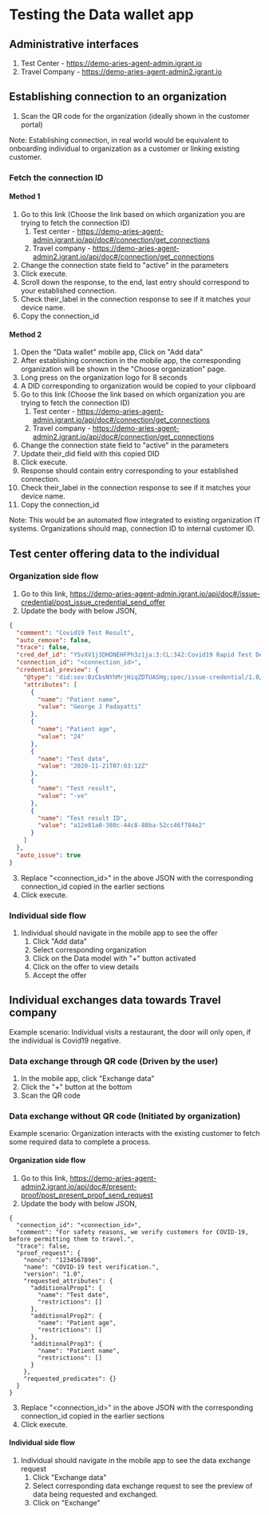 # Testing the Data wallet app

## Administrative interfaces

1. Test Center - https://demo-aries-agent-admin.igrant.io
2. Travel Company - https://demo-aries-agent-admin2.igrant.io

## Establishing connection to an organization

1. Scan the QR code for the organization (ideally shown in the customer portal)

Note: Establishing connection, in real world would be equivalent to onboarding individual to organization as a customer or linking existing customer.

### Fetch the connection ID

#### Method 1

1. Go to this link (Choose the link based on which organization you are trying to fetch the connection ID)
   1. Test center - https://demo-aries-agent-admin.igrant.io/api/doc#/connection/get_connections
   2. Travel company - https://demo-aries-agent-admin2.igrant.io/api/doc#/connection/get_connections
2. Change the connection state field to "active" in the parameters
3. Click execute.
4. Scroll down the response, to the end, last entry should correspond to your established connection.
5. Check their_label in the connection response to see if it matches your device name.
6. Copy the connection_id

#### Method 2

1. Open the "Data wallet" mobile app, Click on "Add data"
2. After establishing connection in the mobile app, the corresponding organization will be shown in the "Choose organization" page.
3. Long press on the organization logo for 8 seconds
4. A DID corresponding to organization would be copied to your clipboard
5. Go to this link (Choose the link based on which organization you are trying to fetch the connection ID)
   1. Test center - https://demo-aries-agent-admin.igrant.io/api/doc#/connection/get_connections
   2. Travel company - https://demo-aries-agent-admin2.igrant.io/api/doc#/connection/get_connections
6. Change the connection state field to "active" in the parameters
7. Update their_did field with this copied DID
8. Click execute.
9. Response should contain entry corresponding to your established connection.
10. Check their_label in the connection response to see if it matches your device name.
11. Copy the connection_id

Note: This would be an automated flow integrated to existing organization IT systems. Organizations should map, connection ID to internal customer ID.

## Test center offering data to the individual

### Organization side flow

1. Go to this link, https://demo-aries-agent-admin.igrant.io/api/doc#/issue-credential/post_issue_credential_send_offer
2. Update the  body with below JSON,

```json
{
  "comment": "Covid19 Test Result",
  "auto_remove": false,
  "trace": false,
  "cred_def_id": "YSvXV1j3DHDNEHFPh3z1ja:3:CL:342:Covid19 Rapid Test Department",
  "connection_id": "<connection_id>",
  "credential_preview": {
    "@type": "did:sov:BzCbsNYhMrjHiqZDTUASHg;spec/issue-credential/1.0/credential-preview",
    "attributes": [
      {
        "name": "Patient name",
        "value": "George J Padayatti"
      },
      {
        "name": "Patient age",
        "value": "24"
      },
      {
        "name": "Test date",
        "value": "2020-11-21T07:03:12Z"
      },
      {
        "name": "Test result",
        "value": "-ve"
      },
      {
        "name": "Test result ID",
        "value": "a12e81a0-380c-44c8-88ba-52cc46f784e2"
      }
    ]
  },
  "auto_issue": true
}
```

3. Replace "<connection_id>" in the above JSON with the corresponding connection_id copied in the earlier sections
4. Click execute.

### Individual side flow

1. Individual should navigate in the mobile app to see the offer
   1. Click "Add data"
   2. Select corresponding organization
   3. Click on the Data model with "+" button activated
   4. Click on the offer to view details
   5. Accept the offer

## Individual exchanges data towards Travel company

Example scenario: Individual visits a restaurant, the door will only open, if the individual is Covid19 negative.

### Data exchange through QR code (Driven by the user)

1. In the mobile app, click "Exchange data"
2. Click the "+" button at the bottom
3. Scan the QR code

### Data exchange without QR code (Initiated by organization)

Example scenario: Organization interacts with the existing customer to fetch some required data to complete a process.

#### Organization side flow

1. Go to this link, https://demo-aries-agent-admin2.igrant.io/api/doc#/present-proof/post_present_proof_send_request
2. Update the body with below JSON,

```
{
  "connection_id": "<connection_id>",
  "comment": "For safety reasons, we verify customers for COVID-19, before permitting them to travel.",
  "trace": false,
  "proof_request": {
    "nonce": "1234567890",
    "name": "COVID-19 test verification.",
    "version": "1.0",
    "requested_attributes": {
      "additionalProp1": {
        "name": "Test date",
        "restrictions": []
      },
      "additionalProp2": {
        "name": "Patient age",
        "restrictions": []
      },
      "additionalProp3": {
        "name": "Patient name",
        "restrictions": []
      }
    },
    "requested_predicates": {}
  }
}
```

3. Replace "<connection_id>" in the above JSON with the corresponding connection_id copied in the earlier sections
4. Click execute.

#### Individual side flow

1. Individual should navigate in the mobile app to see the data exchange request
   1. Click "Exchange data"
   2. Select corresponding data exchange request to see the preview of data being requested and exchanged.
   3. Click on "Exchange"
